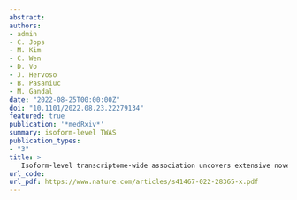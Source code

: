 ```yaml
---
abstract:
authors:
- admin
- C. Jops
- M. Kim
- C. Wen
- D. Vo
- J. Hervoso
- B. Pasaniuc
- M. Gandal
date: "2022-08-25T00:00:00Z"
doi: "10.1101/2022.08.23.22279134"
featured: true
publication: '*medRxiv*'
summary: isoform-level TWAS
publication_types:
- "3"
title: >
   Isoform-level transcriptome-wide association uncovers extensive novel genetic risk mechanisms for neuropsychiatric disorders in the human brain
url_code:
url_pdf: https://www.nature.com/articles/s41467-022-28365-x.pdf
---
```

